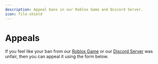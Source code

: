 ```yaml
---
description: Appeal bans in our Roblox Game and Discord Server.
icon: file-shield
---
```


# Appeals

If you feel like your ban from our [Roblox Game](https://www.roblox.com/games/16391477043/BloxNShop-Supermarket) or our [Discord Server](https://discord.gg/KKPbJjyGtE) was unfair, then you can appeal it using the form below.
